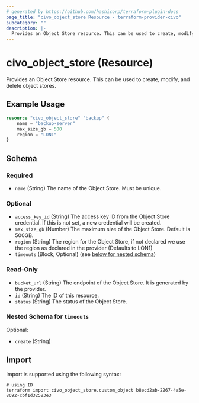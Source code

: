 ```yaml
---
# generated by https://github.com/hashicorp/terraform-plugin-docs
page_title: "civo_object_store Resource - terraform-provider-civo"
subcategory: ""
description: |-
  Provides an Object Store resource. This can be used to create, modify, and delete object stores.
---
```


# civo_object_store (Resource)

Provides an Object Store resource. This can be used to create, modify, and delete object stores.

## Example Usage

```terraform
resource "civo_object_store" "backup" {
	name = "backup-server"
	max_size_gb = 500
	region = "LON1"
}
```

<!-- schema generated by tfplugindocs -->
## Schema

### Required

- `name` (String) The name of the Object Store. Must be unique.

### Optional

- `access_key_id` (String) The access key ID from the Object Store credential. If this is not set, a new credential will be created.
- `max_size_gb` (Number) The maximum size of the Object Store. Default is 500GB.
- `region` (String) The region for the Object Store, if not declared we use the region as declared in the provider (Defaults to LON1)
- `timeouts` (Block, Optional) (see [below for nested schema](#nestedblock--timeouts))

### Read-Only

- `bucket_url` (String) The endpoint of the Object Store. It is generated by the provider.
- `id` (String) The ID of this resource.
- `status` (String) The status of the Object Store.

<a id="nestedblock--timeouts"></a>
### Nested Schema for `timeouts`

Optional:

- `create` (String)

## Import

Import is supported using the following syntax:

```shell
# using ID
terraform import civo_object_store.custom_object b8ecd2ab-2267-4a5e-8692-cbf1d32583e3
```
